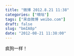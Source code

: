 ```yaml
---
title: "微博 2012.8.21 11:38"
categories: ["嘀咕"]
tags: ["来自微博 weibo.com"]
draft: false
slug: "bmIA8p"
date: "2012-08-21 11:38:00"
---
```


<p>疯狗一样！ ​​​​</p>
